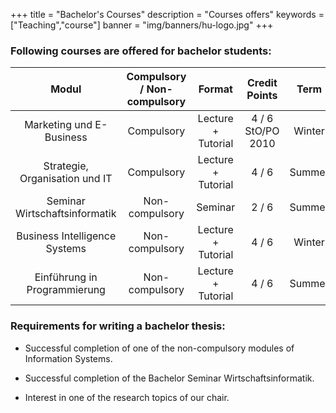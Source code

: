 +++
title = "Bachelor's Courses"
description = "Courses offers"
keywords = ["Teaching","course"]
banner = "img/banners/hu-logo.jpg"
+++


###  Following courses are offered for bachelor students:
 
| Modul |  Compulsory / Non-compulsory       | Format | Credit Points | Term  |
| :-------------: | :-------------: | :-----: | :-----: | :-----:|
|   Marketing und E-Business   |Compulsory |Lecture + Tutorial| 4 / 6 StO/PO 2010| Winter|
|Strategie, Organisation und IT|	Compulsory|	Lecture + Tutorial|	 4 / 6	|Summer |
|Seminar Wirtschaftsinformatik| Non-compulsory |Seminar | 2 / 6 |Summer|
|Business Intelligence Systems   |Non-compulsory | Lecture + Tutorial | 4 / 6 | Winter |
| Einführung in Programmierung	|Non-compulsory |	Lecture + Tutorial	| 4 / 6	 | Summer |





###  Requirements for writing a bachelor thesis:

- Successful completion of one of the non-compulsory modules of Information Systems.

- Successful completion of the Bachelor Seminar Wirtschaftsinformatik.

- Interest in one of the research topics of our chair.